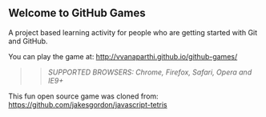 ## Welcome to GitHub Games

A project based learning activity for people who are getting started with Git and GitHub.

You can play the game at: http://vvanaparthi.github.io/github-games/

>> _*SUPPORTED BROWSERS*: Chrome, Firefox, Safari, Opera and IE9+_

This fun open source game was cloned from: https://github.com/jakesgordon/javascript-tetris
